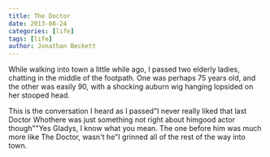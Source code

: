 ```yaml
---
title: The Doctor
date: 2013-08-24
categories: [life]
tags: [life]
author: Jonathan Beckett
---
```


While walking into town a little while ago, I passed two elderly ladies, chatting in the middle of the footpath. One was perhaps 75 years old, and the other was easily 90, with a shocking auburn wig hanging lopsided on her stooped head.

This is the conversation I heard as I passed"I never really liked that last Doctor Whothere was just something not right about himgood actor though""Yes Gladys, I know what you mean. The one before him was much more like The Doctor, wasn't he"I grinned all of the rest of the way into town.